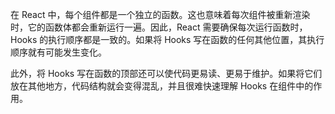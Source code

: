 在 React 中，每个组件都是一个独立的函数。这也意味着每次组件被重新渲染时，它的函数体都会重新运行一遍。因此，React 需要确保每次运行函数时，Hooks 的执行顺序都是一致的。如果将 Hooks 写在函数的任何其他位置，其执行顺序就有可能发生变化。

此外，将 Hooks 写在函数的顶部还可以使代码更易读、更易于维护。如果将它们放在其他地方，代码结构就会变得混乱，并且很难快速理解 Hooks 在组件中的作用。
